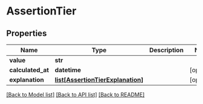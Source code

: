# AssertionTier

## Properties
Name | Type | Description | Notes
------------ | ------------- | ------------- | -------------
**value** | **str** |  | 
**calculated_at** | **datetime** |  | [optional] 
**explanation** | [**list[AssertionTierExplanation]**](AssertionTierExplanation.md) |  | [optional] 

[[Back to Model list]](../README.md#documentation-for-models) [[Back to API list]](../README.md#documentation-for-api-endpoints) [[Back to README]](../README.md)


